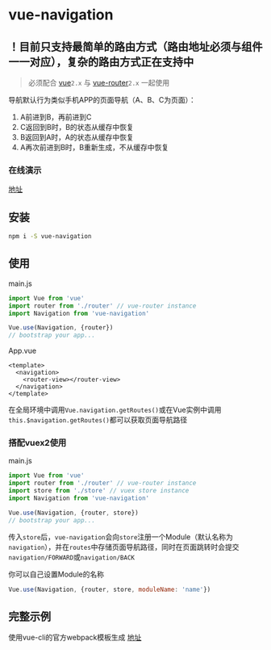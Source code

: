 # vue-navigation

## ！目前只支持最简单的路由方式（路由地址必须与组件一一对应），复杂的路由方式正在支持中

> 必须配合 [vue](https://github.com/vuejs/vue)`2.x` 与 [vue-router](https://github.com/vuejs/vue-router)`2.x` 一起使用

导航默认行为类似手机APP的页面导航（A、B、C为页面）：

1. A前进到B，再前进到C
2. C返回到B时，B的状态从缓存中恢复
3. B返回到A时，A的状态从缓存中恢复
4. A再次前进到B时，B重新生成，不从缓存中恢复

### 在线演示

[地址](https://zack24q.github.io/vue-navigation/examples/)

## 安装

```bash
npm i -S vue-navigation
```

## 使用

main.js

```javascript
import Vue from 'vue'
import router from './router' // vue-router instance
import Navigation from 'vue-navigation'

Vue.use(Navigation, {router})
// bootstrap your app...
```
App.vue

```vue
<template>
  <navigation>
    <router-view></router-view>
  </navigation>
</template>
```

在全局环境中调用`Vue.navigation.getRoutes()`或在Vue实例中调用`this.$navigation.getRoutes()`都可以获取页面导航路径

### 搭配vuex2使用

main.js

```javascript
import Vue from 'vue'
import router from './router' // vue-router instance
import store from './store' // vuex store instance
import Navigation from 'vue-navigation'

Vue.use(Navigation, {router, store})
// bootstrap your app...
```

传入`store`后，`vue-navigation`会向`store`注册一个Module（默认名称为`navigation`），并在`routes`中存储页面导航路径，同时在页面跳转时会提交`navigation/FORWARD`或`navigation/BACK`

你可以自己设置Module的名称

```javascript
Vue.use(Navigation, {router, store, moduleName: 'name'})
```

## 完整示例
使用vue-cli的官方webpack模板生成 [地址](https://github.com/zack24q/vue-navigation/tree/master/examples)

